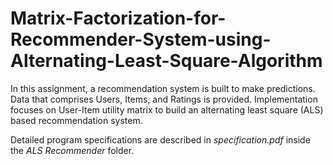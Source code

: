 # Matrix-Factorization-for-Recommender-System-using-Alternating-Least-Square-Algorithm

In this assignment, a recommendation system is built to make predictions. Data that comprises Users, Items, and Ratings is provided. Implementation focuses on User-Item utility matrix to build an alternating least square (ALS) based recommendation system.

Detailed program specifications are described in *specification.pdf* inside the *ALS Recommender* folder.
